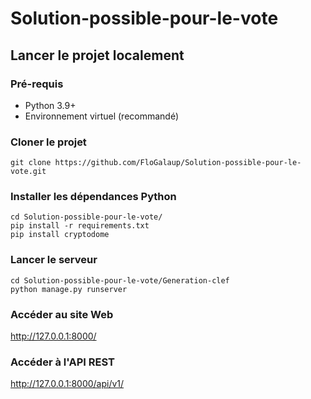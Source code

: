 # Solution-possible-pour-le-vote
## Lancer le projet localement

### Pré-requis

- Python 3.9+
- Environnement virtuel (recommandé)

### Cloner le projet

```
git clone https://github.com/FloGalaup/Solution-possible-pour-le-vote.git
```

### Installer les dépendances Python

```
cd Solution-possible-pour-le-vote/
pip install -r requirements.txt
pip install cryptodome
```

### Lancer le serveur

```
cd Solution-possible-pour-le-vote/Generation-clef
python manage.py runserver
```

### Accéder au site Web

http://127.0.0.1:8000/

### Accéder à l'API REST

http://127.0.0.1:8000/api/v1/

